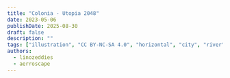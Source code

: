 ```yaml
---
title: "Colonia - Utopia 2048"
date: 2023-05-06
publishDate: 2025-08-30
draft: false
description: ""
tags: ["illustration", "CC BY-NC-SA 4.0", "horizontal", "city", "river", "transport"]
authors:
  - linozeddies
  - aerroscape
---
```

